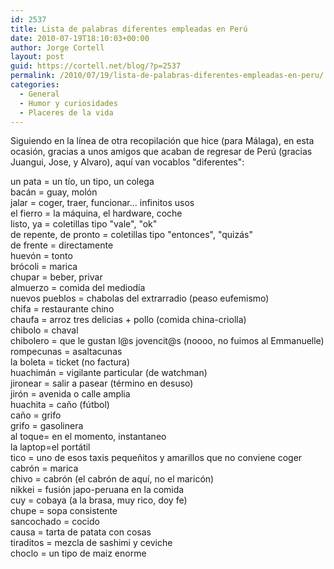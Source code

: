 ```yaml
---
id: 2537
title: Lista de palabras diferentes empleadas en Perú
date: 2010-07-19T18:10:03+00:00
author: Jorge Cortell
layout: post
guid: https://cortell.net/blog/?p=2537
permalink: /2010/07/19/lista-de-palabras-diferentes-empleadas-en-peru/
categories:
  - General
  - Humor y curiosidades
  - Placeres de la vida
---
```

Siguiendo en la línea de otra recopilación que hice (para Málaga), en esta ocasión, gracias a unos amigos que acaban de regresar de Perú (gracias Juangui, Jose, y Alvaro), aquí van vocablos "diferentes":

<div id="_mcePaste">
  un pata = un tío, un tipo, un colega
</div>

<div id="_mcePaste">
  bacán = guay, molón
</div>

<div id="_mcePaste">
  jalar = coger, traer, funcionar... infinitos usos
</div>

<div id="_mcePaste">
  el fierro = la máquina, el hardware, coche
</div>

<div id="_mcePaste">
  listo, ya = coletillas tipo "vale", "ok"
</div>

<div id="_mcePaste">
  de repente, de pronto = coletillas tipo "entonces", "quizás"
</div>

<div id="_mcePaste">
  de frente = directamente
</div>

<div id="_mcePaste">
  huevón = tonto
</div>

<div id="_mcePaste">
  brócoli = marica
</div>

<div id="_mcePaste">
  chupar = beber, privar
</div>

<div id="_mcePaste">
  almuerzo = comida del mediodía
</div>

<div id="_mcePaste">
  nuevos pueblos = chabolas del extrarradio (peaso eufemismo)
</div>

<div id="_mcePaste">
  chifa = restaurante chino
</div>

<div id="_mcePaste">
  chaufa = arroz tres delicias + pollo (comida china-criolla)
</div>

<div id="_mcePaste">
  chibolo = chaval
</div>

<div id="_mcePaste">
  chibolero = que le gustan l@s jovencit@s (noooo, no fuimos al Emmanuelle)
</div>

<div id="_mcePaste">
  rompecunas = asaltacunas
</div>

<div id="_mcePaste">
  la boleta = ticket (no factura)
</div>

<div id="_mcePaste">
  huachimán = vigilante particular (de watchman)
</div>

<div id="_mcePaste">
  jironear = salir a pasear (término en desuso)
</div>

<div id="_mcePaste">
  jirón = avenida o calle amplia
</div>

<div id="_mcePaste">
  huachita = caño (fútbol)
</div>

<div id="_mcePaste">
  caño = grifo
</div>

<div id="_mcePaste">
  grifo = gasolinera
</div>

<div id="_mcePaste">
  al toque= en el momento, instantaneo
</div>

<div id="_mcePaste">
  la laptop=el portátil
</div>

<div id="_mcePaste">
  tico = uno de esos taxis pequeñitos y amarillos que no conviene coger
</div>

<div id="_mcePaste">
  cabrón = marica
</div>

<div id="_mcePaste">
  chivo = cabrón (el cabrón de aquí, no el maricón)
</div>

<div id="_mcePaste">
  nikkei = fusión japo-peruana en la comida
</div>

<div id="_mcePaste">
  cuy = cobaya (a la brasa, muy rico, doy fe)
</div>

<div id="_mcePaste">
  chupe = sopa consistente
</div>

<div id="_mcePaste">
  sancochado = cocido
</div>

<div id="_mcePaste">
  causa = tarta de patata con cosas
</div>

<div id="_mcePaste">
  tiraditos = mezcla de sashimi y ceviche
</div>

<div id="_mcePaste">
  choclo = un tipo de maiz enorme
</div>